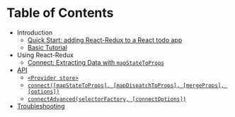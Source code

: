 # Table of Contents

- Introduction
  - [Quick Start: adding React-Redux to a React todo app](./introduction/quick-start.md)
  - [Basic Tutorial](./introduction/basic-tutorial.md)
- Using React-Redux
  - [Connect: Extracting Data with `mapStateToProps`](./using-react-redux/connect-extracting-data-with-mapStateToProps.md)
- [API](api.md#api)
  - [`<Provider store>`](api.md#provider-store)
  - [`connect([mapStateToProps], [mapDispatchToProps], [mergeProps], [options])`](api.md#connectmapstatetoprops-mapdispatchtoprops-mergeprops-options)
  - [`connectAdvanced(selectorFactory, [connectOptions])`](api.md#connectadvancedselectorfactory-connectoptions)
- [Troubleshooting](troubleshooting.md#troubleshooting)
